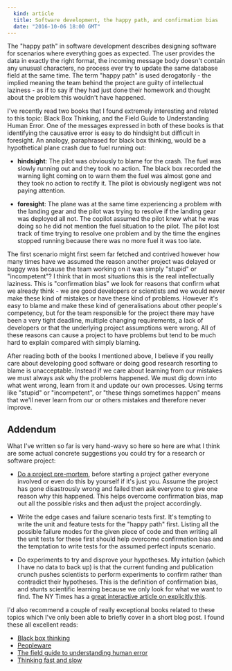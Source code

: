 ```yaml
---
  kind: article
  title: Software development, the happy path, and confirmation bias
  date: "2016-10-06 18:00 GMT"
---
```


The "happy path" in software development describes designing software for
scenarios where everything goes as expected. The user provides the data in
exactly the right format, the incoming message body doesn't contain any unusual
characters, no process ever try to update the same database field at the same
time. The term "happy path" is used derogatorily - the implied meaning the team
behind the project are guilty of intellectual laziness - as if to say if they
had just done their homework and thought about the problem this wouldn't have
happened.

I've recently read two books that I found extremely interesting and related to
this topic: Black Box Thinking, and the Field Guide to Understanding Human
Error. One of the messages expressed in both of these books is that identifying
the causative error is easy to do hindsight but difficult in foresight. An
analogy, paraphrased for black box thinking, would be a hypothetical plane crash
due to fuel running out:

  * **hindsight**: The pilot was obviously to blame for the crash. The fuel was
    slowly running out and they took no action. The black box recorded the
    warning light coming on to warn them the fuel was almost gone and they took
    no action to rectify it. The pilot is obviously negligent was not paying
    attention.

 * **foresight**: The plane was at the same time experiencing a problem with
   the landing gear and the pilot was trying to resolve if the landing gear was
   deployed all not. The copilot assumed the pilot knew what he was doing so he
   did not mention the fuel situation to the pilot. The pilot lost track of
   time trying to resolve one problem and by the time the engines stopped
   running because there was no more fuel it was too late.

The first scenario might first seem far fetched and contrived however how many
times have we assumed the reason another project was delayed or buggy was
because the team working on it was simply "stupid" or "incompetent"? I think
that in most situations this is the real intellectually laziness. This is
"confirmation bias" we look for reasons that confirm what we already think - we
are good developers or scientists and we would never make these kind of
mistakes or have these kind of problems. However it's easy to blame and make
these kind of generalisations about other people's competency, but for the team
responsible for the project there may have been a very tight deadline, multiple
changing requirements, a lack of developers or that the underlying project
assumptions were wrong. All of these reasons can cause a project to have
problems but tend to be much hard to explain compared with simply blaming.

After reading both of the books I mentioned above, I believe if you really care
about developing good software or doing good research resorting to blame is
unacceptable. Instead if we care about learning from our mistakes we must
always ask why the problems happened. We must dig down into what went wrong,
learn from it and update our own processes. Using terms like "stupid" or
"incompetent", or "these things sometimes happen" means that we'll never learn
from our or others mistakes and therefore never improve.

## Addendum

What I've written so far is very hand-wavy so here so here are what I think are
some actual concrete suggestions you could try for a research or software
project:

  * [Do a project pre-mortem][mortem], before starting a project gather
    everyone involved or even do this by yourself if it's just you. Assume the
    project has gone disastrously wrong and failed then ask everyone to give
    one reason why this happened. This helps overcome confirmation bias, map
    out all the possible risks and then adjust the project accordingly.

  * Write the edge cases and failure scenario tests first. It's tempting to
    write the unit and feature tests for the "happy path" first. Listing all
    the possible failure modes for the given piece of code and then writing all
    the unit tests for these first should help overcome confirmation bias and
    the temptation to write tests for the assumed perfect inputs scenario.

  * Do experiments to try and disprove your hypotheses. My intuition (which I
    have no data to back up) is that the current funding and publication crunch
    pushes scientists to perform experiments to confirm rather than contradict
    their hypotheses. This is the definition of confirmation bias, and stunts
    scientific learning because we only look for what we want to find. The NY
    Times has a [great interactive article on explicitly this][nytimes].

[nytimes]: http://www.nytimes.com/interactive/2015/07/03/upshot/a-quick-puzzle-to-test-your-problem-solving.html
[mortem]: https://hbr.org/2007/09/performing-a-project-premortem

I'd also recommend a couple of really exceptional books related to these topics
which I've only been able to briefly cover in a short blog post. I found these
all excellent reads:

  * [Black box thinking][bbt]
  * [Peopleware][ppl]
  * [The field guide to understanding human error][field]
  * [Thinking fast and slow][tfas]

[bbt]: https://www.amazon.com/dp/B00SI0B8XC
[ppl]: https://www.amazon.com/Peopleware-Productive-Projects-Teams-Second/dp/0932633439
[field]: https://www.amazon.com/Field-Guide-Understanding-Human-Error/dp/0754648265
[tfas]: https://www.amazon.com/dp/B00555X8OA/
